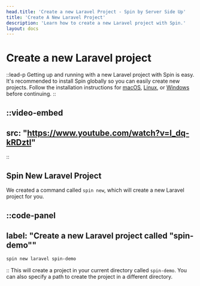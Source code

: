 ```yaml
---
head.title: 'Create a new Laravel Project - Spin by Server Side Up'
title: 'Create A New Laravel Project'
description: 'Learn how to create a new Laravel project with Spin.'
layout: docs
---
```


# Create a new Laravel project
::lead-p
Getting up and running with a new Laravel project with Spin is easy. It's recommended to install Spin globally so you can easily create new projects. Follow the installation instructions for [macOS](/docs/installation/install-macos/), [Linux](/docs/installation/install-linux), or [Windows](/docs/installation/install-windows) before continuing.
::

::video-embed
---
src: "https://www.youtube.com/watch?v=I_dq-kRDztI"
---
::

## Spin New Laravel Project
We created a command called `spin new`, which will create a new Laravel project for you.

::code-panel
---
label: "Create a new Laravel project called \"spin-demo\""
---
```bash
spin new laravel spin-demo
```
::
This will create a project in your current directory called `spin-demo`. You can also specify a path to create the project in a different directory.